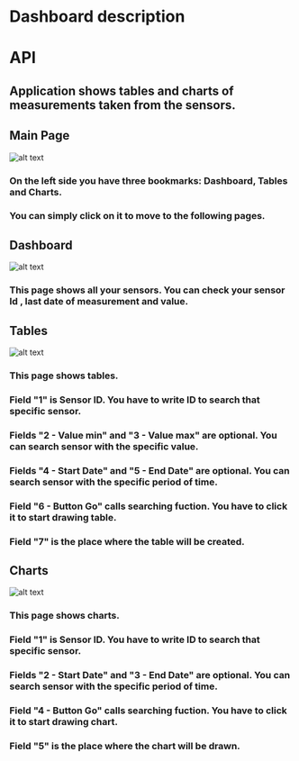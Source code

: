 # Dashboard description <Name>
# API
## Application shows tables and charts of measurements taken from the sensors.
## Main Page
![alt text](https://raw.githubusercontent.com/sosnus/iot-tul-dashboard/master/docs/img/dashboard/doc.png "Chart")

### On the left side you have three bookmarks: Dashboard, Tables and Charts.
### You can simply click on it to move to the following pages.


## Dashboard
![alt text](https://raw.githubusercontent.com/sosnus/iot-tul-dashboard/master/docs/img/dashboard/doc2.png "Chart")

### This page shows all your sensors. You can check your sensor Id , last date of measurement and value.


## Tables
![alt text](https://raw.githubusercontent.com/sosnus/iot-tul-dashboard/master/docs/img/dashboard/doc.png "Chart")

### This page shows tables.
### Field "1" is Sensor ID. You have to write ID to search that specific sensor.
### Fields "2 - Value min" and "3 - Value max" are optional. You can search sensor with the specific value.
### Fields "4 - Start Date" and "5 - End Date" are optional. You can search sensor with the specific period of time. 
### Field "6 - Button Go" calls searching fuction. You have to click it to start drawing table.
### Field "7" is the place where the table will be created.

## Charts
![alt text](https://raw.githubusercontent.com/sosnus/iot-tul-dashboard/master/docs/img/dashboard/doc.png "Chart")

### This page shows charts.
### Field "1" is Sensor ID. You have to write ID to search that specific sensor.
### Fields "2 - Start Date" and "3 - End Date" are optional. You can search sensor with the specific period of time. 
### Field "4 - Button Go" calls searching fuction. You have to click it to start drawing chart.
### Field "5" is the place where the chart will be drawn.
